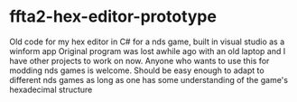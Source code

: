 # ffta2-hex-editor-prototype
Old code for my hex editor in C# for a nds game, built in visual studio as a winform app
Original program was lost awhile ago with an old laptop and I have other projects to work on now. Anyone who wants to use this for modding nds games is welcome.
Should be easy enough to adapt to different nds games as long as one has some understanding of the game's hexadecimal structure
